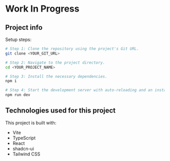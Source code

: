 # Work In Progress

## Project info

Setup steps:

```sh
# Step 1: Clone the repository using the project's Git URL.
git clone <YOUR_GIT_URL>

# Step 2: Navigate to the project directory.
cd <YOUR_PROJECT_NAME>

# Step 3: Install the necessary dependencies.
npm i

# Step 4: Start the development server with auto-reloading and an instant preview.
npm run dev
```

## Technologies used for this project

This project is built with:

- Vite
- TypeScript
- React
- shadcn-ui
- Tailwind CSS
